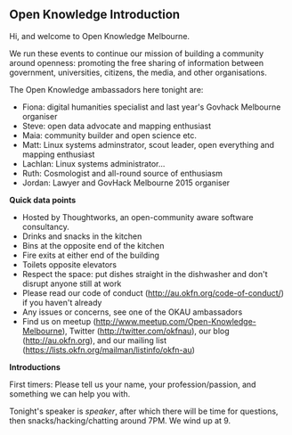## Open Knowledge Introduction
Hi, and welcome to Open Knowledge Melbourne.

We run these events to continue our mission of building a community around openness: promoting the free sharing of information between government, universities, citizens, the media, and other organisations.

The Open Knowledge ambassadors here tonight are:

* Fiona: digital humanities specialist and last year's Govhack Melbourne organiser
* Steve: open data advocate and mapping enthusiast
* Maia: community builder and open science etc.
* Matt: Linux systems adminstrator, scout leader, open everything and
  mapping enthusiast
* Lachlan: Linux systems administrator...
* Ruth: Cosmologist and all-round source of enthusiasm
* Jordan: Lawyer and GovHack Melbourne 2015 organiser

**Quick data points**

* Hosted by Thoughtworks, an open-community aware software consultancy.
* Drinks and snacks in the kitchen
* Bins at the opposite end of the kitchen
* Fire exits at either end of the building
* Toilets opposite elevators
* Respect the space: put dishes straight in the dishwasher and don't disrupt anyone still at work
* Please read our code of conduct (http://au.okfn.org/code-of-conduct/) if you haven't already
* Any issues or concerns, see one of the OKAU ambassadors
* Find us on meetup (http://www.meetup.com/Open-Knowledge-Melbourne), Twitter (http://twitter.com/okfnau), our blog (http://au.okfn.org), and our mailing list (https://lists.okfn.org/mailman/listinfo/okfn-au)

**Introductions**

First timers: Please tell us your name, your profession/passion, and something we can help you with.

Tonight's speaker is _speaker_, after which there will be time for questions, then snacks/hacking/chatting around 7PM. We wind up at 9.
